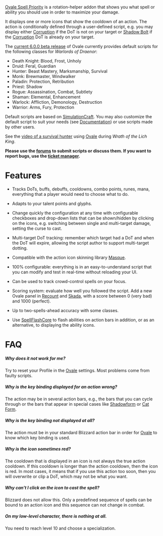 [Ovale Spell Priority][ovale] is a rotation-helper addon that shows you what spell or ability you should use in order to maximize your damage.

  [ovale]: http://www.curse.com/addons/wow/ovale

It displays one or more icons that show the cooldown of an action.  The action is conditionally defined through a user-defined script, e.g. you may display either [Corruption][] if the DoT is not on your target or [Shadow Bolt][] if the [Corruption][] DoT is already on your target.

  [Corruption]: http://www.wowhead.com/spell=172
  [Shadow Bolt]: http://www.wowhead.com/spell=686

The [current 6.0.0 beta release][beta] of Ovale currently provides default scripts for the following classes for *Warlords of Draenor*:

- Death Knight: Blood, Frost, Unholy
- Druid: Feral, Guardian
- Hunter: Beast Mastery, Marksmanship, Survival
- Monk: Brewmaster, Windwalker
- Paladin: Protection, Retribution
- Priest: Shadow
- Rogue: Assassination, Combat, Subtlety
- Shaman: Elemental, Enhancement
- Warlock: Affliction, Demonology, Destruction
- Warrior: Arms, Fury, Protection

Default scripts are based on [SimulationCraft][].  You may also customize the default script to suit your needs (see [Documentation][]) or use scripts made by other users.

  [SimulationCraft]: http://code.google.com/p/simulationcraft/
  [Documentation]: http://wow.curseforge.com/projects/ovale/pages/documentation/

See the [video of a survival hunter][ovale-video] using [Ovale][ovale] during *Wrath of the Lich King*.

  [ovale-video]: http://www.youtube.com/watch?v=rNHvk9GpyiM	"Ovale WotLK video"

**Please use the [forums][ovale-forums] to submit scripts or discuss them. If you want to report bugs, use the [ticket manager][ovale-tickets].**

  [beta]: http://www.curse.com/addons/wow/ovale#t1:other-downloads
  [ovale-forums]: http://wow.curseforge.com/addons/ovale/forum/
  [ovale-tickets]: http://wow.curseforge.com/addons/ovale/tickets/

Features
========

- Tracks DoTs, buffs, debuffs, cooldowns, combo points, runes, mana, everything that a player would need to choose what to do.
- Adapts to your talent points and glyphs.
- Change quickly the configuration at any time with configurable checkboxes and drop-down lists that can be shown/hidden by clicking on the icons, e.g. switching between single and multi-target damage, setting the curse to cast.
- Multi-target DoT tracking: remember which target had a DoT and when the DoT will expire, allowing the script author to support multi-target dotting.
- Compatible with the action icon skinning library [Masque][].
- 100% configurable: everything is in an easy-to-understand script that you can modify and test in real-time without reloading your UI.
- Can be used to track crowd-control spells on your focus.
- Scoring system: evaluate how well you followed the script.  Add a new Ovale panel in [Recount][] and [Skada][], with a score between 0 (very bad) and 1000 (perfect).
- Up to two-spells-ahead accuracy with some classes.
- Use [SpellFlashCore][] to flash abilities on action bars in addition, or as an alternative, to displaying the ability icons.

  [Masque]: http://www.curse.com/addons/wow/masque
  [Recount]: http://www.curse.com/addons/wow/recount
  [Skada]: http://www.curse.com/addons/wow/skada
  [SpellFlashCore]: http://www.curse.com/addons/wow/spellflashcore

FAQ
===

##### Why does it not work for me?
Try to reset your Profile in the [Ovale][ovale] settings.  Most problems come from faulty scripts.

##### Why is the key binding displayed for an action wrong?
The action may be in several action bars, e.g., the bars that you can cycle through or the bars that appear in special cases like [Shadowform][] or [Cat Form][].

  [Shadowform]: http://www.wowhead.com/spell=15473
  [Cat Form]: http://www.wowhead.com/spell=768

##### Why is the key binding not displayed at all?
The action must be in your standard Blizzard action bar in order for [Ovale][ovale] to know which key binding is used.

##### Why is the icon sometimes red?
The cooldown that is displayed in an icon is not always the true action cooldown.  If this cooldown is longer than the action cooldown, then the icon is red.  In most cases, it means that if you use this action too soon, then you will overwrite or clip a DoT, which may not be what you want.

##### Why can't I click on the icon to cast the spell?
Blizzard does not allow this.  Only a predefined sequence of spells can be bound to an action icon and this sequence can not change in combat.

##### On my low-level character, there is nothing at all.
You need to reach level 10 and choose a specialization.
